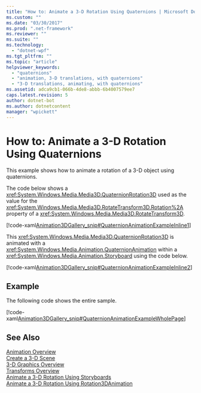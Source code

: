 ```yaml
---
title: "How to: Animate a 3-D Rotation Using Quaternions | Microsoft Docs"
ms.custom: ""
ms.date: "03/30/2017"
ms.prod: ".net-framework"
ms.reviewer: ""
ms.suite: ""
ms.technology: 
  - "dotnet-wpf"
ms.tgt_pltfrm: ""
ms.topic: "article"
helpviewer_keywords: 
  - "quaternions"
  - "animation, 3-D translations, with quaternions"
  - "3-D translations, animating, with quaternions"
ms.assetid: adca9cb1-066b-4de8-abbb-6b4007579ee7
caps.latest.revision: 5
author: dotnet-bot
ms.author: dotnetcontent
manager: "wpickett"
---
```

# How to: Animate a 3-D Rotation Using Quaternions
This example shows how to animate a rotation of a 3-D object using quaternions.  
  
 The code below shows a <xref:System.Windows.Media.Media3D.QuaternionRotation3D> used as the value for the <xref:System.Windows.Media.Media3D.RotateTransform3D.Rotation%2A> property of a <xref:System.Windows.Media.Media3D.RotateTransform3D>.  
  
 [!code-xaml[Animation3DGallery_snip#QuaternionAnimationExampleInline1](../../../../samples/snippets/csharp/VS_Snippets_Wpf/Animation3DGallery_snip/CS/QuaternionAnimationExample.xaml#quaternionanimationexampleinline1)]  
  
 This <xref:System.Windows.Media.Media3D.QuaternionRotation3D> is animated with a <xref:System.Windows.Media.Animation.QuaternionAnimation> within a <xref:System.Windows.Media.Animation.Storyboard> using the code below.  
  
 [!code-xaml[Animation3DGallery_snip#QuaternionAnimationExampleInline2](../../../../samples/snippets/csharp/VS_Snippets_Wpf/Animation3DGallery_snip/CS/QuaternionAnimationExample.xaml#quaternionanimationexampleinline2)]  
  
## Example  
 The following code shows the entire sample.  
  
 [!code-xaml[Animation3DGallery_snip#QuaternionAnimationExampleWholePage](../../../../samples/snippets/csharp/VS_Snippets_Wpf/Animation3DGallery_snip/CS/QuaternionAnimationExample.xaml#quaternionanimationexamplewholepage)]  
  
## See Also  
 [Animation Overview](../../../../docs/framework/wpf/graphics-multimedia/animation-overview.md)   
 [Create a 3-D Scene](../../../../docs/framework/wpf/graphics-multimedia/how-to-create-a-3-d-scene.md)   
 [3-D Graphics Overview](../../../../docs/framework/wpf/graphics-multimedia/3-d-graphics-overview.md)   
 [Transforms Overview](../../../../docs/framework/wpf/graphics-multimedia/transforms-overview.md)   
 [Animate a 3-D Rotation Using Storyboards](../../../../docs/framework/wpf/graphics-multimedia/how-to-animate-a-3-d-rotation-using-storyboards.md)   
 [Animate a 3-D Rotation Using Rotation3DAnimation](../../../../docs/framework/wpf/graphics-multimedia/how-to-animate-a-3-d-rotation-using-rotation3danimation.md)
